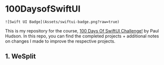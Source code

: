# 100DaysofSwiftUI

```
![Swift UI Badge](Assets/swiftui-badge.png?raw=true)
```

This is my repository for the course, [100 Days Of SwiftUI Challenge!](https://www.hackingwithswift.com/100/swiftui) by Paul Hudson. In this repo, you can find the completed projects + additional notes on changes I made to improve the respective projects.

## 1. WeSplit

